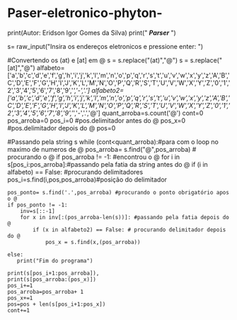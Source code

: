 Paser-eletronico-phyton-
========================
print(Autor: Eridson Igor Gomes da Silva)
print("             *******Parser*******              ")

s= raw_input("Insira os endereços eletronicos e pressione enter: ")

#Convertendo os (at) e [at] em @
s = s.replace("(at)","@")
s = s.replace("[at]","@")
alfabeto=['a','b','c','d','e','f','g','h','i','j','k','l','m','n','o','p','q','r','s','t','u','v','w','x','y','z','A','B','C','D','E','F','G','H','I','J','K','L','M','N','O','P','Q','R','S','T','U','V','W','X','Y','Z','0','1','2','3','4','5','6','7','8','9','_','-','.']
alfabeto2=['a','b','c','d','e','f','g','h','i','j','k','l','m','n','o','p','q','r','s','t','u','v','w','x','y','z','A','B','C','D','E','F','G','H','I','J','K','L','M','N','O','P','Q','R','S','T','U','V','W','X','Y','Z','0','1','2','3','4','5','6','7','8','9','_','-','.','@']
quant_arroba=s.count('@')
cont=0
pos_arroba=0
pos_i=0 #pos.delimitador antes do @
pos_x=0 #pos.delimitador depois do @
pos=0

#Passando pela string s
while (cont<quant_arroba):#para com o loop no maximo de numeros de @
    pos_arroba= s.find("@",pos_arroba) # procurando o @
    if pos_arroba != -1: #encontrou o @
        for i in s[pos_i:pos_arroba]:#passando pela fatia da string antes do @
            if (i in alfabeto) == False: #procurando delimitadores
                pos_i=s.find(i,pos,pos_arroba)#posição do delimitador  

    pos_ponto= s.find('.',pos_arroba) #procurando o ponto obrigatório apos o @
    if pos_ponto != -1:
        inv=s[::-1]
        for x in inv[:(pos_arroba-len(s))]: #passando pela fatia depois do @
            if (x in alfabeto2) == False: # procurando delimitador depois do @
                pos_x = s.find(x,(pos_arroba))
                
    else:
       print("Fim do programa")
        
    print(s[pos_i+1:pos_arroba]),
    print(s[pos_arroba:(pos_x)])
    pos_i+=1
    pos_arroba=pos_arroba+ 1 
    pos_x+=1
    pos=pos + len(s[pos_i+1:pos_x])
    cont+=1
